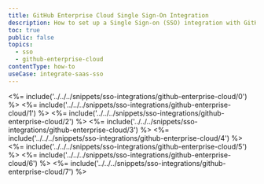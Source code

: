 ```yaml
---
title: GitHub Enterprise Cloud Single Sign-On Integration
description: How to set up a Single Sign-on (SSO) integration with GitHub Enterprise Cloud and Auth0.
toc: true
public: false
topics:
  - sso
  - github-enterprise-cloud
contentType: how-to
useCase: integrate-saas-sso
---
```

<%= include('../../../snippets/sso-integrations/github-enterprise-cloud/0') %> 
<%= include('../../../snippets/sso-integrations/github-enterprise-cloud/1') %> 
<%= include('../../../snippets/sso-integrations/github-enterprise-cloud/2') %> 
<%= include('../../../snippets/sso-integrations/github-enterprise-cloud/3') %> 
<%= include('../../../snippets/sso-integrations/github-enterprise-cloud/4') %> 
<%= include('../../../snippets/sso-integrations/github-enterprise-cloud/5') %> 
<%= include('../../../snippets/sso-integrations/github-enterprise-cloud/6') %>
<%= include('../../../snippets/sso-integrations/github-enterprise-cloud/7') %>
